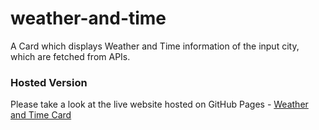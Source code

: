 # weather-and-time
A Card which displays Weather and Time information of the input city, which are fetched from APIs.

### Hosted Version
Please take a look at the live website hosted on GitHub Pages - [Weather and Time Card](https://prabhu30.github.io/weather-and-time/)
